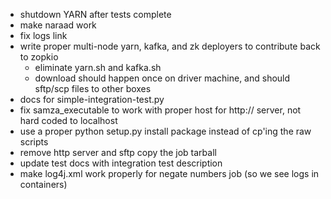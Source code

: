 * shutdown YARN after tests complete
* make naraad work
* fix logs link
* write proper multi-node yarn, kafka, and zk deployers to contribute back to zopkio 
  * eliminate yarn.sh and kafka.sh
  * download should happen once on driver machine, and should sftp/scp files to other boxes
* docs for simple-integration-test.py
* fix samza_executable to work with proper host for http:// server, not hard coded to localhost
* use a proper python setup.py install package instead of cp'ing the raw scripts
* remove http server and sftp copy the job tarball
* update test docs with integration test description
* make log4j.xml work properly for negate numbers job (so we see logs in containers)
